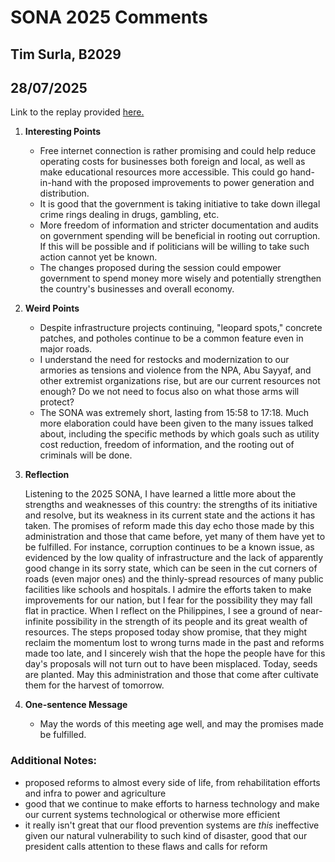 # SONA 2025 Comments
## Tim Surla, B2029
## 28/07/2025

Link to the replay provided [here.](https://www.youtube.com/watch?v=AzoVnp66KqQ)

1. **Interesting Points**
    * Free internet connection is rather promising and could help reduce operating costs for businesses both foreign and local, as well as make educational resources more accessible. This could go hand-in-hand with the proposed improvements to power generation and distribution.
    * It is good that the government is taking initiative to take down illegal crime rings dealing in drugs, gambling, etc.
    * More freedom of information and stricter documentation and audits on government spending will be beneficial in rooting out corruption. If this will be possible and if politicians will be willing to take such action cannot yet be known.
    * The changes proposed during the session could empower government to spend money more wisely and potentially strengthen the country's businesses and overall economy. 
2. **Weird Points**
    * Despite infrastructure projects continuing, "leopard spots," concrete patches, and potholes continue to be a common feature even in major roads.
    * I understand the need for restocks and modernization to our armories as tensions and violence from the NPA, Abu Sayyaf, and other extremist organizations rise, but are our current resources not enough? Do we not need to focus also on what those arms will protect?
    * The SONA was extremely short, lasting from 15:58 to 17:18. Much more elaboration could have been given to the many issues talked about, including the specific methods by which goals such as utility cost reduction, freedom of information, and the rooting out of criminals will be done.
3. **Reflection**
    
    Listening to the 2025 SONA, I have learned a little more about the strengths and weaknesses of this country: the strengths of its initiative and resolve, but its weakness in its current state and the actions it has taken. The promises of reform made this day echo those made by this administration and those that came before, yet many of them have yet to be fulfilled. For instance, corruption continues to be a known issue, as evidenced by the low quality of infrastructure and the lack of apparently good change in its sorry state, which can be seen in the cut corners of roads (even major ones) and the thinly-spread resources of many public facilities like schools and hospitals. I admire the efforts taken to make improvements for our nation, but I fear for the possibility they may fall flat in practice.
    When I reflect on the Philippines, I see a ground of near-infinite possibility in the strength of its people and its great wealth of resources. The steps proposed today show promise, that they might reclaim the momentum lost to wrong turns made in the past and reforms made too late, and I sincerely wish that the hope the people have for this day's proposals will not turn out to have been misplaced. Today, seeds are planted. May this administration and those that come after cultivate them for the harvest of tomorrow.

4. **One-sentence Message**
    * May the words of this meeting age well, and may the promises made be fulfilled.

### Additional Notes:
* proposed reforms to almost every side of life, from rehabilitation efforts and infra to power and agriculture
* good that we continue to make efforts to harness technology and make our current systems technological or otherwise more efficient
* it really isn't great that our flood prevention systems are *this* ineffective given our natural vulnerability to such kind of disaster, good that our president calls attention to these flaws and calls for reform